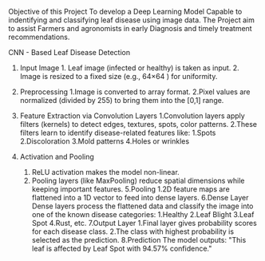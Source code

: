 Objective of this Project
To develop a Deep Learning Model Capable to indentifying and classifying leaf disease using image data. 
The Project aim to assist Farmers and agronomists in early Diagnosis and timely treatment recommendations.

CNN - Based Leaf Disease Detection
  1. Input Image
    1. Leaf image (infected or healthy) is taken as input.
    2. Image is resized to a fixed size (e.g., 64×64 ) for uniformity.

  2. Preprocessing
     1.Image is converted to array format.
     2.Pixel values are normalized (divided by 255) to bring them into the [0,1] range.

  3. Feature Extraction via Convolution Layers
      1.Convolution layers apply filters (kernels) to detect edges, textures, spots, color patterns.
      2.These filters learn to identify disease-related features like:
          1.Spots
          2.Discoloration
          3.Mold patterns
          4.Holes or wrinkles
  4. Activation and Pooling
     1. ReLU activation makes the model non-linear.
     2. Pooling layers (like MaxPooling) reduce spatial dimensions while keeping important features.
  5.Pooling
     1.2D feature maps are flattened into a 1D vector to feed into dense layers.
  6.Dense Layer
       Dense layers process the flattened data and classify the image into one of the known disease categories:
       1.Healthy
       2.Leaf Blight
       3.Leaf Spot
       4.Rust, etc.
  7.Output Layer
     1.Final layer gives probability scores for each disease class.
     2.The class with highest probability is selected as the prediction.
  8.Prediction
    The model outputs:
    "This leaf is affected by Leaf Spot with 94.57% confidence."

